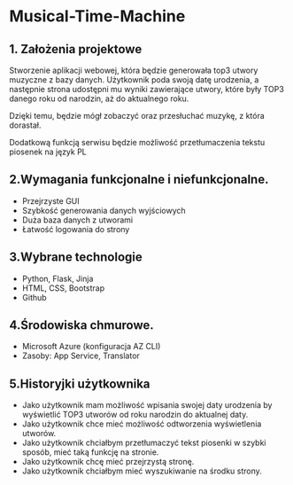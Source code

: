# Musical-Time-Machine

## 1. Założenia projektowe
Stworzenie aplikacji webowej, która będzie generowała top3 utwory muzyczne z bazy danych. Użytkownik poda swoją datę urodzenia, a następnie strona udostępni mu wyniki zawierające utwory, które były TOP3 danego roku od narodzin, aż do aktualnego roku.  

Dzięki temu, będzie mógł zobaczyć oraz przesłuchać muzykę, z która dorastał. 

Dodatkową funkcją serwisu będzie możliwość przetłumaczenia tekstu piosenek na język PL 

## 2.Wymagania funkcjonalne i niefunkcjonalne.  
 - Przejrzyste GUI 
 - Szybkość generowania danych wyjściowych 
 - Duża baza danych z utworami 
 - Łatwość logowania do strony 
 ## 3.Wybrane technologie 
 - Python, Flask, Jinja 
 - HTML, CSS,  Bootstrap 
 -  Github

## 4.Środowiska chmurowe.  
- Microsoft Azure (konfiguracja AZ CLI) 
- Zasoby: App Service, Translator 
 
## 5.Historyjki użytkownika 
- Jako użytkownik mam możliwość wpisania swojej daty urodzenia by wyświetlić TOP3 utworów od roku narodzin do aktualnej daty. 
- Jako użytkownik chce mieć możliwość odtworzenia wyświetlenia utworów. 
- Jako użytkownik chciałbym przetłumaczyć tekst piosenki w szybki sposób, mieć taką funkcję na stronie. 
- Jako użytkownik chcę mieć przejrzystą stronę. 
- Jako użytkownik chciałbym mieć wyszukiwanie na środku strony. 
